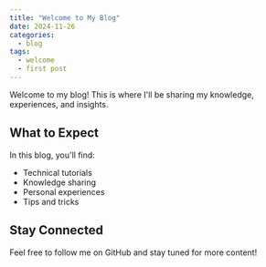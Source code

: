 ```yaml
---
title: "Welcome to My Blog"
date: 2024-11-26
categories:
  - blog
tags:
  - welcome
  - first post
---
```


Welcome to my blog! This is where I'll be sharing my knowledge, experiences, and insights.

## What to Expect

In this blog, you'll find:
- Technical tutorials
- Knowledge sharing
- Personal experiences
- Tips and tricks

## Stay Connected

Feel free to follow me on GitHub and stay tuned for more content! 